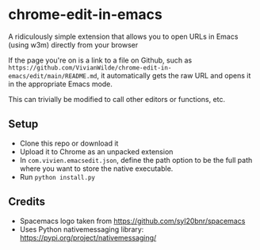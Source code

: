 # chrome-edit-in-emacs
A ridiculously simple extension that allows you to open URLs in Emacs (using w3m) directly from your browser

If the page you're on is a link to a file on Github, such as `https://github.com/VivianWilde/chrome-edit-in-emacs/edit/main/README.md`, it automatically gets the raw URL and opens it in the appropriate Emacs mode.

This can trivially be modified to call other editors or functions, etc.

## Setup
- Clone this repo or download it
- Upload it to Chrome as an unpacked extension
- In `com.vivien.emacsedit.json`, define the path option to be the full path where you want to store the native executable.
- Run `python install.py`

## Credits
- Spacemacs logo taken from https://github.com/syl20bnr/spacemacs
- Uses Python nativemessaging library: https://pypi.org/project/nativemessaging/
